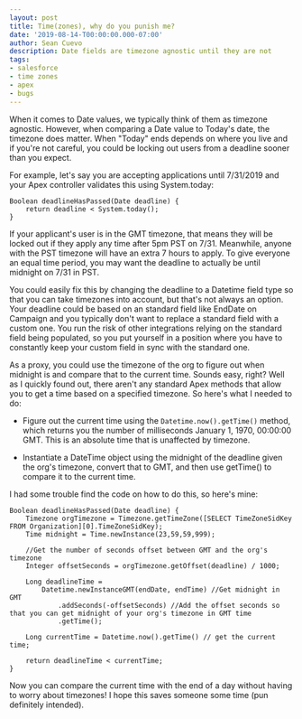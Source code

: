```yaml
---
layout: post
title: Time(zones), why do you punish me?
date: '2019-08-14-T00:00:00.000-07:00'
author: Sean Cuevo
description: Date fields are timezone agnostic until they are not
tags:
- salesforce
- time zones
- apex
- bugs
---
```


When it comes to Date values, we typically think of them as timezone agnostic. However, when comparing a Date value to Today's date, the timezone does matter. When "Today" ends depends on where you live and if you're not careful, you could be locking out users from a deadline sooner than you expect.

For example, let's say you are accepting applications until 7/31/2019 and your Apex controller validates this using System.today:

```
Boolean deadlineHasPassed(Date deadline) {
    return deadline < System.today();
}
```

If your applicant's user is in the GMT timezone, that means they will be locked out if they apply any time after 5pm PST on 7/31. Meanwhile, anyone with the PST timezone will have an extra 7 hours to apply. To give everyone an equal time period, you may want the deadline to actually be until midnight on 7/31 in PST.

You could easily fix this by changing the deadline to a Datetime field type so that you can take timezones into account, but that's not always an option. Your deadline could be based on an standard field like EndDate on Campaign and you typically don't want to replace a standard field with a custom one. You run the risk of other integrations relying on the standard field being populated, so you put yourself in a position where you have to constantly keep your custom field in sync with the standard one.

As a proxy, you could use the timezone of the org to figure out when midnight is and compare that to the current time. Sounds easy, right? Well as I quickly found out, there aren't any standard Apex methods that allow you to get a time based on a specified timezone. So here's what I needed to do:

* Figure out the current time using the `Datetime.now().getTime()` method, which returns you the number of milliseconds January 1, 1970, 00:00:00 GMT. This is an absolute time that is unaffected by timezone.

* Instantiate a DateTime object using the midnight of the deadline given the org's timezone, convert that to GMT, and then use getTime() to compare it to the current time.

I had some trouble find the code on how to do this, so here's mine:

```
Boolean deadlineHasPassed(Date deadline) {
    Timezone orgTimezone = Timezone.getTimeZone([SELECT TimeZoneSidKey FROM Organization][0].TimeZoneSidKey);
    Time midnight = Time.newInstance(23,59,59,999);

    //Get the number of seconds offset between GMT and the org's timezone
    Integer offsetSeconds = orgTimezone.getOffset(deadline) / 1000;

    Long deadlineTime =
        Datetime.newInstanceGMT(endDate, endTime) //Get midnight in GMT
            .addSeconds(-offsetSeconds) //Add the offset seconds so that you can get midnight of your org's timezone in GMT time
            .getTime();

    Long currentTime = Datetime.now().getTime() // get the current time;

    return deadlineTime < currentTime;
}
```

Now you can compare the current time with the end of a day without having to worry about timezones! I hope this saves someone some time (pun definitely intended).